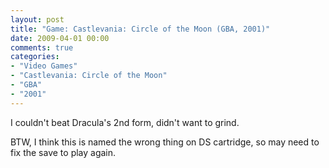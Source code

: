 ```yaml
---
layout: post
title: "Game: Castlevania: Circle of the Moon (GBA, 2001)"
date: 2009-04-01 00:00
comments: true
categories:
- "Video Games"
- "Castlevania: Circle of the Moon"
- "GBA"
- "2001"
---
```


I couldn't beat Dracula's 2nd form, didn't want to grind.

BTW, I think this is named the wrong thing on DS cartridge, so may
need to fix the save to play again.
